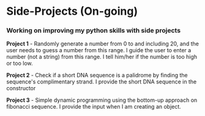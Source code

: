 # Side-Projects (On-going)
### Working on improving my python skills with side projects

**Project 1** - Randomly generate a number from 0 to and including 20, and the user needs to guess a number from this range. I guide the user to enter a number (not a string) from this range. I tell him/her if the number is too high or too low. 

**Project 2** - Check if a short DNA sequence is a palidrome by finding the sequence's complimentary strand. I provide the short DNA sequence in the constructor

**Project 3** - Simple dynamic programming using the bottom-up approach on fibonacci sequence. I provide the input when I am creating an object.  
